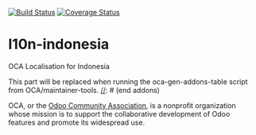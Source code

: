 [![Build Status](https://travis-ci.org/OCA/l10n-indonesia.svg?branch=8.0)](https://travis-ci.org/OCA/l10n-indonesia)
[![Coverage Status](https://coveralls.io/repos/OCA/l10n-indonesia/badge.svg?branch=8.0&service=github)](https://coveralls.io/github/OCA/l10n-indonesia?branch=8.0)

# l10n-indonesia

OCA Localisation for Indonesia

[//]: # (addons)
This part will be replaced when running the oca-gen-addons-table script from OCA/maintainer-tools.
[//]: # (end addons)

OCA, or the [Odoo Community Association](http://odoo-community.org/), is a nonprofit organization whose
mission is to support the collaborative development of Odoo features and
promote its widespread use.
